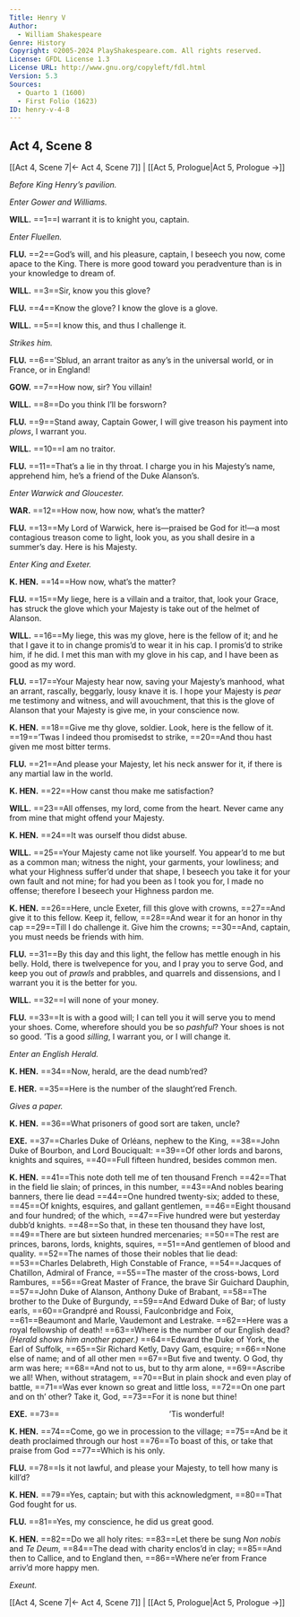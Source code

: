 ```yaml
---
Title: Henry V
Author: 
  - William Shakespeare
Genre: History
Copyright: ©2005-2024 PlayShakespeare.com. All rights reserved.
License: GFDL License 1.3
License URL: http://www.gnu.org/copyleft/fdl.html
Version: 5.3
Sources:
  - Quarto 1 (1600)
  - First Folio (1623)
ID: henry-v-4-8
---
```


## Act 4, Scene 8
[[Act 4, Scene 7|← Act 4, Scene 7]] | [[Act 5, Prologue|Act 5, Prologue →]]

*Before King Henry’s pavilion.*

*Enter Gower and Williams.*

**WILL.**
==1==I warrant it is to knight you, captain.

*Enter Fluellen.*

**FLU.**
==2==God’s will, and his pleasure, captain, I beseech you now, come apace to the King. There is more good toward you peradventure than is in your knowledge to dream of.

**WILL.**
==3==Sir, know you this glove?

**FLU.**
==4==Know the glove? I know the glove is a glove.

**WILL.**
==5==I know this, and thus I challenge it.

*Strikes him.*

**FLU.**
==6==’Sblud, an arrant traitor as any’s in the universal world, or in France, or in England!

**GOW.**
==7==How now, sir? You villain!

**WILL.**
==8==Do you think I’ll be forsworn?

**FLU.**
==9==Stand away, Captain Gower, I will give treason his payment into *plows*, I warrant you.

**WILL.**
==10==I am no traitor.

**FLU.**
==11==That’s a lie in thy throat. I charge you in his Majesty’s name, apprehend him, he’s a friend of the Duke Alanson’s.

*Enter Warwick and Gloucester.*

**WAR.**
==12==How now, how now, what’s the matter?

**FLU.**
==13==My Lord of Warwick, here is—praised be God for it!—a most contagious treason come to light, look you, as you shall desire in a summer’s day. Here is his Majesty.

*Enter King and Exeter.*

**K. HEN.**
==14==How now, what’s the matter?

**FLU.**
==15==My liege, here is a villain and a traitor, that, look your Grace, has struck the glove which your Majesty is take out of the helmet of Alanson.

**WILL.**
==16==My liege, this was my glove, here is the fellow of it; and he that I gave it to in change promis’d to wear it in his cap. I promis’d to strike him, if he did. I met this man with my glove in his cap, and I have been as good as my word.

**FLU.**
==17==Your Majesty hear now, saving your Majesty’s manhood, what an arrant, rascally, beggarly, lousy knave it is. I hope your Majesty is *pear* me testimony and witness, and will avouchment, that this is the glove of Alanson that your Majesty is give me, in your conscience now.

**K. HEN.**
==18==Give me thy glove, soldier. Look, here is the fellow of it.
==19==’Twas I indeed thou promisedst to strike,
==20==And thou hast given me most bitter terms.

**FLU.**
==21==And please your Majesty, let his neck answer for it, if there is any martial law in the world.

**K. HEN.**
==22==How canst thou make me satisfaction?

**WILL.**
==23==All offenses, my lord, come from the heart. Never came any from mine that might offend your Majesty.

**K. HEN.**
==24==It was ourself thou didst abuse.

**WILL.**
==25==Your Majesty came not like yourself. You appear’d to me but as a common man; witness the night, your garments, your lowliness; and what your Highness suffer’d under that shape, I beseech you take it for your own fault and not mine; for had you been as I took you for, I made no offense; therefore I beseech your Highness pardon me.

**K. HEN.**
==26==Here, uncle Exeter, fill this glove with crowns,
==27==And give it to this fellow. Keep it, fellow,
==28==And wear it for an honor in thy cap
==29==Till I do challenge it. Give him the crowns;
==30==And, captain, you must needs be friends with him.

**FLU.**
==31==By this day and this light, the fellow has mettle enough in his belly. Hold, there is twelvepence for you, and I pray you to serve God, and keep you out of *prawls* and prabbles, and quarrels and dissensions, and I warrant you it is the better for you.

**WILL.**
==32==I will none of your money.

**FLU.**
==33==It is with a good will; I can tell you it will serve you to mend your shoes. Come, wherefore should you be so *pashful*? Your shoes is not so good. ’Tis a good *silling*, I warrant you, or I will change it.

*Enter an English Herald.*

**K. HEN.**
==34==Now, herald, are the dead numb’red?

**E. HER.**
==35==Here is the number of the slaught’red French.

*Gives a paper.*

**K. HEN.**
==36==What prisoners of good sort are taken, uncle?

**EXE.**
==37==Charles Duke of Orléans, nephew to the King,
==38==John Duke of Bourbon, and Lord Bouciqualt:
==39==Of other lords and barons, knights and squires,
==40==Full fifteen hundred, besides common men.

**K. HEN.**
==41==This note doth tell me of ten thousand French
==42==That in the field lie slain; of princes, in this number,
==43==And nobles bearing banners, there lie dead
==44==One hundred twenty-six; added to these,
==45==Of knights, esquires, and gallant gentlemen,
==46==Eight thousand and four hundred; of the which,
==47==Five hundred were but yesterday dubb’d knights.
==48==So that, in these ten thousand they have lost,
==49==There are but sixteen hundred mercenaries;
==50==The rest are princes, barons, lords, knights, squires,
==51==And gentlemen of blood and quality.
==52==The names of those their nobles that lie dead:
==53==Charles Delabreth, High Constable of France,
==54==Jacques of Chatillon, Admiral of France,
==55==The master of the cross-bows, Lord Rambures,
==56==Great Master of France, the brave Sir Guichard Dauphin,
==57==John Duke of Alanson, Anthony Duke of Brabant,
==58==The brother to the Duke of Burgundy,
==59==And Edward Duke of Bar; of lusty earls,
==60==Grandpré and Roussi, Faulconbridge and Foix,
==61==Beaumont and Marle, Vaudemont and Lestrake.
==62==Here was a royal fellowship of death!
==63==Where is the number of our English dead?
*(Herald shows him another paper.)*
==64==Edward the Duke of York, the Earl of Suffolk,
==65==Sir Richard Ketly, Davy Gam, esquire;
==66==None else of name; and of all other men
==67==But five and twenty. O God, thy arm was here;
==68==And not to us, but to thy arm alone,
==69==Ascribe we all! When, without stratagem,
==70==But in plain shock and even play of battle,
==71==Was ever known so great and little loss,
==72==On one part and on th’ other? Take it, God,
==73==For it is none but thine!

**EXE.**
==73==              ’Tis wonderful!

**K. HEN.**
==74==Come, go we in procession to the village;
==75==And be it death proclaimed through our host
==76==To boast of this, or take that praise from God
==77==Which is his only.

**FLU.**
==78==Is it not lawful, and please your Majesty, to tell how many is kill’d?

**K. HEN.**
==79==Yes, captain; but with this acknowledgment,
==80==That God fought for us.

**FLU.**
==81==Yes, my conscience, he did us great good.

**K. HEN.**
==82==Do we all holy rites:
==83==Let there be sung *Non nobis* and *Te Deum*,
==84==The dead with charity enclos’d in clay;
==85==And then to Callice, and to England then,
==86==Where ne’er from France arriv’d more happy men.

*Exeunt.*

[[Act 4, Scene 7|← Act 4, Scene 7]] | [[Act 5, Prologue|Act 5, Prologue →]]